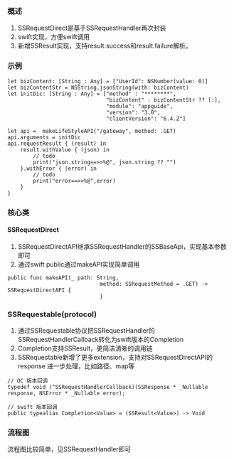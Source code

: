 ### 概述
1. SSRequestDirect是基于SSRequestHandler再次封装
2. swift实现，方便swift调用
3. 新增SSResult实现，支持result.success和result.failure解析。

### 示例
```
let bizContent: [String : Any] = ["UserId": NSNumber(value: 0)]
let bizContentStr = NSString.jsonString(with: bizContent)
let initDic: [String : Any] = ["method" : "********",
                               "bizContent" : bizContentStr ?? [:],
                               "module": "appguide",
                               "version": "3.0",
                               "clientVersion": "6.4.2"]

let api =  makeLifeStyleAPI("/gateway", method: .GET)
api.arguments = initDic
api.requestResult { (result) in
    result.withValue { (json) in
        // todo
        print("json.string==>>%@", json.string ?? "")
    }.withError { (error) in
        // todo
        print("error==>>%@",error)
    }
}

```

### 核心类
#### SSRequestDirect
1. SSRequestDirectAPI继承SSRequestHandler的SSBaseApi，实现基本参数即可
2. 通过swift public通过makeAPI实现简单调用

```
public func makeAPI(_ path: String,
                             method: SSRequestMethod = .GET) -> SSRequestDirectAPI {
                             }
```

### SSRequestable(protocol)
1. 通过SSRequestable协议把SSRequestHandler的SSRequestHandlerCallback转化为swift版本的Completion
2. Completion支持SSResult<Value>，更简洁清晰的调用链
3. SSRequestable新增了更多extension，支持对SSRequestDirectAPI的response 进一步处理，比如路径、map等
```
// OC 版本回调
typedef void (^SSRequestHandlerCallback)(SSResponse * _Nullable response, NSError * _Nullable error);

// swift 版本回调
public typealias Completion<Value> = (SSResult<Value>) -> Void

```
### 流程图
流程图比较简单，见SSRequestHandler即可

